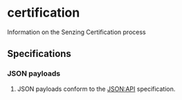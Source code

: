# certification

Information on the Senzing Certification process

## Specifications

### JSON payloads

1. JSON payloads conform to the [JSON:API](https://jsonapi.org/) specification.
